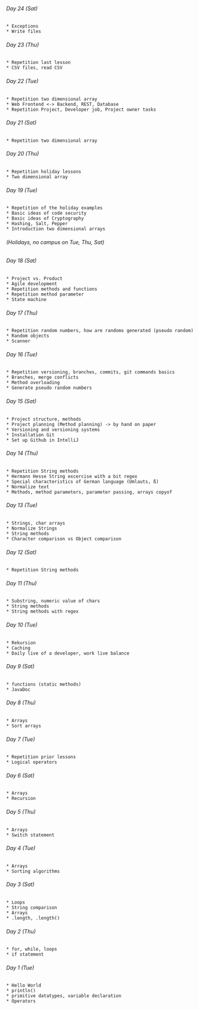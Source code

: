 ###### Day 24 (Sat)
    * Exceptions
    * Write files


###### Day 23 (Thu)
    * Repetition last lesson
    * CSV files, read CSV

###### Day 22 (Tue)
    * Repetition two dimensional array
    * Web Frontend <-> Backend, REST, Database
    * Repetition Project, Developer job, Project owner tasks

###### Day 21 (Sat)
    * Repetition two dimensional array

###### Day 20 (Thu)
    * Repetition holiday lessons
    * Two dimensional array

###### Day 19 (Tue)
    * Repetition of the holiday examples
    * Basic ideas of code security
    * Basic ideas of Cryptography
    * Hashing, Salt, Pepper
    * Introduction two dimensional arrays

###### (Holidays, no campus on Tue, Thu, Sat)

###### Day 18 (Sat)
    * Project vs. Product
    * Agile development
    * Repetition methods and functions
    * Repetition method parameter
    * State machine

###### Day 17 (Thu)
    * Repetition random numbers, how are randoms generated (pseudo random)
    * Random objects
    * Scanner

###### Day 16 (Tue)
    * Repetition versioning, branches, commits, git commands basics
    * Branches, merge conflicts
    * Method overloading
    * Generate pseudo random numbers

###### Day 15 (Sat)
    * Project structure, methods
    * Project planning (Method planning) -> by hand on paper
    * Versioning and versioning systems
    * Installation Git
    * Set up Github in IntelliJ

###### Day 14 (Thu)
    * Repetition String methods
    * Hermann Hesse String excercise with a bit regex
    * Special characteristics of German language (Umlauts, ß)
    * Normalize text
    * Methods, method parameters, parameter passing, arrays copyof

###### Day 13 (Tue)
    * Strings, char arrays
    * Normalize Strings
    * String methods
    * Character comparison vs Object comparison

###### Day 12 (Sat)
    * Repetition String methods

###### Day 11 (Thu)
    * Substring, numeric value of chars
    * String methods
    * String methods with regex

###### Day 10 (Tue)
    * Rekursion
    * Caching
    * Daily live of a developer, work live balance

###### Day 9 (Sat)
    * functions (static methods)
    * JavaDoc

###### Day 8 (Thu)
    * Arrays
    * Sort arrays

###### Day 7 (Tue)
    * Repetition prior lessons
    * Logical operators

###### Day 6 (Sat)
    * Arrays
    * Recursion

###### Day 5 (Thu)
    * Arrays
    * Switch statement

###### Day 4 (Tue)
    * Arrays
    * Sorting algorithms

###### Day 3 (Sat)
    * Loops
    * String comparison
    * Arrays
    * .length, .length()

###### Day 2 (Thu)
    * for, while, loops
    * if statement

###### Day 1 (Tue)
    * Hello World
    * println()
    * primitive datatypes, variable declaration
    * Operators
